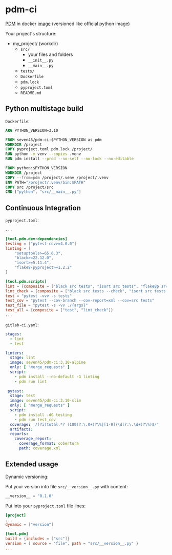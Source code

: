 # pdm-ci

[PDM](https://github.com/pdm-project/pdm) in docker [image](https://hub.docker.com/r/seven45/pdm-ci) (versioned like official python image)

Your project's structure:
- my_project/ (workdir)
  - `src/`
    - your files and folders
    - `__init__.py`
    - `__main__.py`
  - `tests/`
  - `Dockerfile`
  - `pdm.lock`
  - `pyproject.toml`
  - `README.md`

## Python multistage build

`Dockerfile`:

```dockerfile
ARG PYTHON_VERSION=3.10

FROM seven45/pdm-ci:$PYTHON_VERSION as pdm
WORKDIR /project
COPY pyproject.toml pdm.lock /project/
RUN python -m venv --copies .venv
RUN pdm install --prod --no-self --no-lock --no-editable

FROM python:$PYTHON_VERSION
WORKDIR /project
COPY --from=pdm /project/.venv /project/.venv
ENV PATH="/project/.venv/bin:$PATH"
COPY src /project/src
CMD ["python", "src/__main__.py"]
```

## Continuous Integration

`pyproject.toml`:

```toml
...

[tool.pdm.dev-dependencies]
testing = ["pytest-cov>=4.0.0"]
linting = [
    "setuptools>=65.6.3",
    "black>=22.12.0",
    "isort>=5.11.4",
    "flake8-pyproject>=1.2.2"
]

[tool.pdm.scripts]
lint = {composite = ["black src tests", "isort src tests", "flake8p src tests"]}
lint_check = {composite = ["black src tests --check", "isort src tests --check-only", "flake8p src tests"]}
test = "pytest -vvv -s tests"
test_cov = "pytest --cov-branch --cov-report=xml --cov=src tests"
test_file = "pytest -s -vv ./{args}"
test_all = {composite = ["test", "lint_check"]}
...
```

`gitlab-ci.yaml`:

```yaml
stages:
  - lint
  - test

linters:
  stage: lint
  image: seven45/pdm-ci:3.10-alpine
  only: [ "merge_requests" ]
  script:
    - pdm install --no-default -G linting
    - pdm run lint
 
 pytest:
  stage: test
  image: seven45/pdm-ci:3.10-slim
  only: [ "merge_requests" ]
  script:
    - pdm install -dG testing
    - pdm run test_cov
  coverage: '/(?i)total.*? (100(?:\.0+)?\%|[1-9]?\d(?:\.\d+)?\%)$/'
  artifacts:
  reports:
    coverage_report:
      coverage_format: cobertura
      path: coverage.xml
```


## Extended usage

Dynamic versioning:

Put your version into file `src/__version__.py` with content: 
```python
__version__ = "0.1.0"

```

Put into your `pyproject.toml` file lines:

```toml
[project]
...
dynamic = ["version"]

[tool.pdm]
build = {includes = ["src"]}
version = { source = "file", path = "src/__version__.py" }
...
```